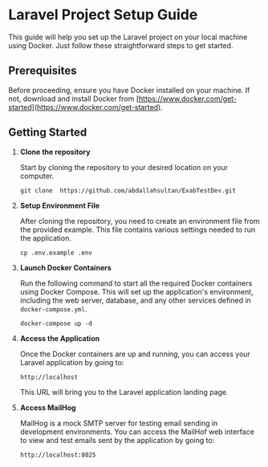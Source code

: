 
# Laravel Project Setup Guide

This guide will help you set up the Laravel project on your local machine using Docker. Just follow these straightforward steps to get started.

## Prerequisites

Before proceeding, ensure you have Docker installed on your machine. If not, download and install Docker from [https://www.docker.com/get-started](https://www.docker.com/get-started).

## Getting Started

1. **Clone the repository**

   Start by cloning the repository to your desired location on your computer.

   ```
   git clone  https://github.com/abdallahsultan/ExabTestDev.git
   ```

2. **Setup Environment File**

   After cloning the repository, you need to create an environment file from the provided example. This file contains various settings needed to run the application.

   ```
   cp .env.example .env
   ```

3. **Launch Docker Containers**

   Run the following command to start all the required Docker containers using Docker Compose. This will set up the application's environment, including the web server, database, and any other services defined in `docker-compose.yml`.

   ```
   docker-compose up -d
   ```

4. **Access the Application**

   Once the Docker containers are up and running, you can access your Laravel application by going to:

   ```
   http://localhost
   ```

   This URL will bring you to the Laravel application landing page.

5. **Access MailHog**

   MailHog is a mock SMTP server for testing email sending in development environments. You can access the MailHof web interface to view and test emails sent by the application by going to:

   ```
   http://localhost:8025
   ```
